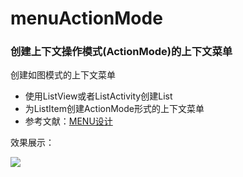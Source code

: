 # menuActionMode

### 创建上下文操作模式(ActionMode)的上下文菜单

创建如图模式的上下文菜单

- 使用ListView或者ListActivity创建List
- 为ListItem创建ActionMode形式的上下文菜单
- 参考文献：[MENU设计](https://developer.android.google.cn/guide/topics/ui/menus.html)

效果展示：

![](https://github.com/ShieldManCCC/Android-Homework/blob/master/UImodule/CustomMenu/4.jpg)
